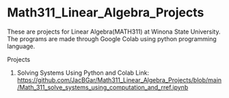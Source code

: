# Math311_Linear_Algebra_Projects
These are projects for Linear Algebra(MATH311) at Winona State University. The programs are made through Google Colab using python programming language.

Projects

1. Solving Systems Using Python and Colab
     Link: https://github.com/JacBGar/Math311_Linear_Algebra_Projects/blob/main/Math_311_solve_systems_using_computation_and_rref.ipynb
